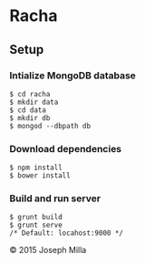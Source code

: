 # Racha

## Setup 

### Intialize MongoDB database
```
$ cd racha
$ mkdir data
$ cd data
$ mkdir db
$ mongod --dbpath db
```

### Download dependencies
```
$ npm install
$ bower install
```

### Build and run server
```
$ grunt build
$ grunt serve
/* Default: locahost:9000 */
```

© 2015 Joseph Milla
